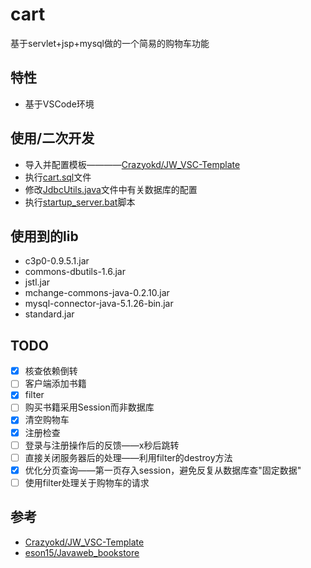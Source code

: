 # cart
基于servlet+jsp+mysql做的一个简易的购物车功能
## 特性
- 基于VSCode环境
## 使用/二次开发
- 导入并配置模板————[Crazyokd/JW_VSC-Template](##参考)
- 执行[cart.sql](cart.sql)文件
- 修改[JdbcUtils.java](pkg/ex11/utils/JdbcUtils.java)文件中有关数据库的配置
- 执行[startup_server.bat](startup_server.bat)脚本
## 使用到的lib
- c3p0-0.9.5.1.jar
- commons-dbutils-1.6.jar
- jstl.jar
- mchange-commons-java-0.2.10.jar
- mysql-connector-java-5.1.26-bin.jar
- standard.jar
## TODO
- [x] 核查依赖倒转
- [ ] 客户端添加书籍
- [x] filter
- [ ] 购买书籍采用Session而非数据库
- [x] 清空购物车
- [x] 注册检查
- [ ] 登录与注册操作后的反馈——x秒后跳转
- [ ] 直接关闭服务器后的处理——利用filter的destroy方法
- [x] 优化分页查询——第一页存入session，避免反复从数据库查"固定数据"
- [ ] 使用filter处理关于购物车的请求
## 参考
- [Crazyokd/JW_VSC-Template](https://github.com/Crazyokd/JW_VSC-Template)
- [eson15/Javaweb_bookstore](https://github.com/eson15/Javaweb_bookstore)